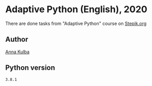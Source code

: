 ﻿# Adaptive Python (English), 2020

There are done tasks from "Adaptive Python" course on [Stepik.org](https://stepik.org/course/568)

## Author

[Anna Kulba](https://github.com/HannaKulba)

## Python version
```
3.8.1
```



